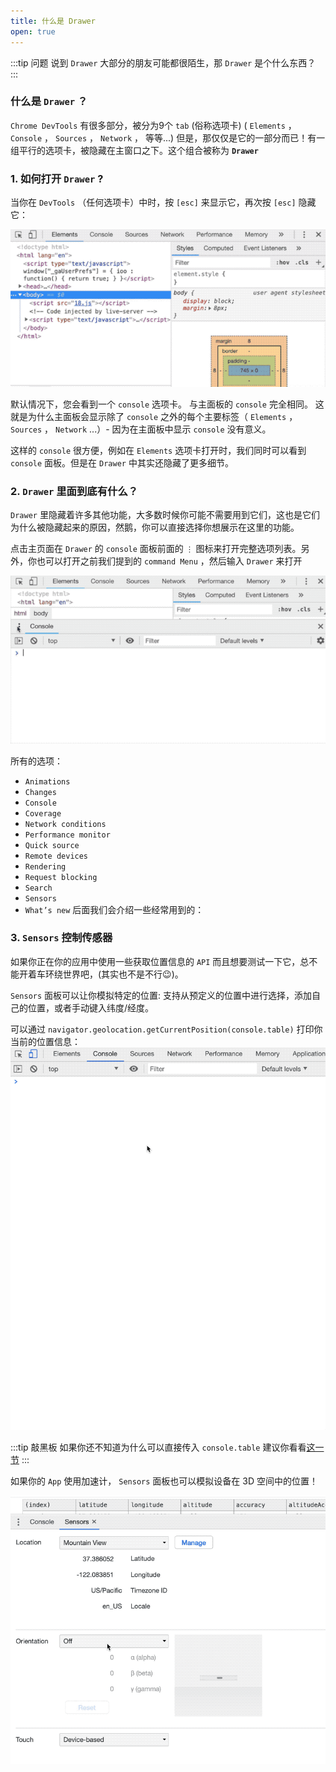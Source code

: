 ```yaml
---
title: 什么是 Drawer
open: true
---
```


:::tip 问题
说到 `Drawer` 大部分的朋友可能都很陌生，那 `Drawer` 是个什么东西？
:::

### 什么是 `Drawer` ？

`Chrome DevTools` 有很多部分，被分为9个 `tab` (俗称选项卡) ( `Elements` ， `Console` ， `Sources` ， `Network` ， 等等...)
但是，那仅仅是它的一部分而已！有一组平行的选项卡，被隐藏在主窗口之下。这个组合被称为 **`Drawer`**

### 1. 如何打开 `Drawer` ?

当你在 `DevTools` （任何选项卡）中时，按 `[esc]` 来显示它，再次按 `[esc]` 隐藏它：

![](./_static/open_drawer.gif)

默认情况下，您会看到一个 `console` 选项卡。 与主面板的 `console` 完全相同。 这就是为什么主面板会显示除了 `console` 之外的每个主要标签（ `Elements` ， `Sources` ， `Network` ...）- 因为在主面板中显示 `console` 没有意义。

这样的 `console` 很方便，例如在 `Elements` 选项卡打开时，我们同时可以看到 `console` 面板。但是在 `Drawer` 中其实还隐藏了更多细节。

### 2. `Drawer` 里面到底有什么？

`Drawer` 里隐藏着许多其他功能，大多数时候你可能不需要用到它们，这也是它们为什么被隐藏起来的原因，然鹅，你可以直接选择你想展示在这里的功能。

点击主页面在 `Drawer` 的 `console` 面板前面的 `⋮` 图标来打开完整选项列表。另外，你也可以打开之前我们提到的 `command Menu` ，然后输入 `Drawer` 来打开

![](./_static/show_animation.gif)

所有的选项：

* `Animations` 
* `Changes` 
* `Console` 
* `Coverage` 
* `Network conditions` 
* `Performance monitor` 
* `Quick source` 
* `Remote devices` 
* `Rendering` 
* `Request blocking` 
* `Search` 
* `Sensors` 
* `What’s new` 
后面我们会介绍一些经常用到的：

### 3. `Sensors` 控制传感器

如果你正在你的应用中使用一些获取位置信息的 `API` 而且想要测试一下它，总不能开着车环绕世界吧，(其实也不是不行😉)。

`Sensors` 面板可以让你模拟特定的位置: 支持从预定义的位置中进行选择，添加自己的位置，或者手动键入纬度/经度。

可以通过 `navigator.geolocation.getCurrentPosition(console.table)` 打印你当前的位置信息：
![](./_static/drawer_sensor01.gif)

:::tip 敲黑板
如果你还不知道为什么可以直接传入 `console.table` 建议你看看[这一节](https://www.frontendwingman.com/Chrome/C03/consoleTips.html)
:::

如果你的 `App` 使用加速计， `Sensors` 面板也可以模拟设备在 3D 空间中的位置！

![](./_static/drawer_sensor02.gif)
